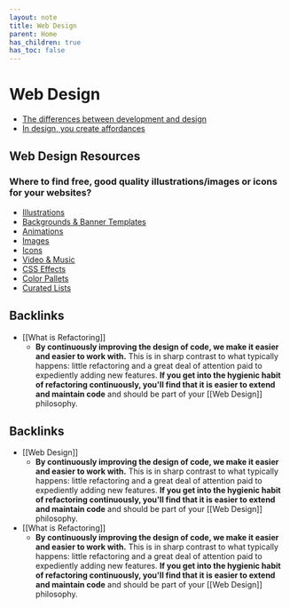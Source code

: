 ```yaml
---
layout: note
title: Web Design
parent: Home
has_children: true
has_toc: false
---
```


# Web Design

- [The differences between development and design](../web-design/design-v-developer)
- [In design, you create affordances](../web-design/affordances)

## Web Design Resources

### Where to find free, good quality illustrations/images or icons for your websites?

- [Illustrations](../web-design/web-design-resources/illustrations)
- [Backgrounds & Banner Templates](../web-design/web-design-resources/backgrounds)
- [Animations](../web-design/web-design-resources/animations)
- [Images](../web-design/web-design-resources/images)
- [Icons](../web-design/web-design-resources/icons)
- [Video & Music](../web-design/web-design-resources/video-and-music)
- [CSS Effects](../web-design/web-design-resources/css-effects)
- [Color Pallets](../web-design/web-design-resources/color-pallets)
- [Curated Lists](../web-design/web-design-resources/curated-lists)
## Backlinks
* [[What is Refactoring]]
	* **By continuously improving the design of code, we make it easier and easier to work with.** This is in sharp contrast to what typically happens: little refactoring and a great deal of attention paid to expediently adding new features. **If you get into the hygienic habit of refactoring continuously, you'll find that it is easier to extend and maintain code** and should be part of your [[Web Design]] philosophy.

## Backlinks
* [[Web Design]]
	* **By continuously improving the design of code, we make it easier and easier to work with.** This is in sharp contrast to what typically happens: little refactoring and a great deal of attention paid to expediently adding new features. **If you get into the hygienic habit of refactoring continuously, you'll find that it is easier to extend and maintain code** and should be part of your [[Web Design]] philosophy.
* [[What is Refactoring]]
	* **By continuously improving the design of code, we make it easier and easier to work with.** This is in sharp contrast to what typically happens: little refactoring and a great deal of attention paid to expediently adding new features. **If you get into the hygienic habit of refactoring continuously, you'll find that it is easier to extend and maintain code** and should be part of your [[Web Design]] philosophy.

